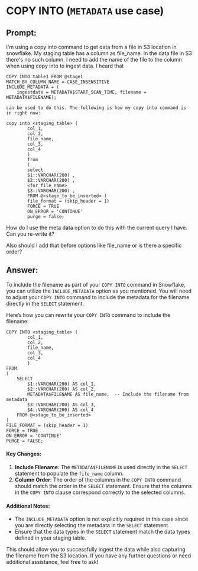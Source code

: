 # COPY INTO (`METADATA` use case)

## Prompt: 

I'm using a copy into command to get data from a file in S3 location in snowflake. My staging table has a column as file_name. In the data file in S3 there's no such column. I need to add the name of the file to the column when using copy into to ingest data. I heard that 

```
COPY INTO table1 FROM @stage1
MATCH_BY_COLUMN_NAME = CASE_INSENSITIVE
INCLUDE_METADATA = (
    ingestdate = METADATA$START_SCAN_TIME, filename = METADATA$FILENAME);

can be used to do this. The following is how my copy into command is in right now:

copy into <staging_table> ( 
        col_1,
        col_2,
        file_name,
        col_3,
        col_4
        ) 
        from 
        ( 
        select 
        $1::VARCHAR(200) , 
        $2::VARCHAR(200) ,
        <for_file_name> 
        $3::VARCHAR(200) ,
        FROM @<stage_to_be_inserted> )
        file_format = (skip_header = 1)
        FORCE = TRUE
        ON_ERROR = 'CONTINUE'
        purge = false;
```

How do I use the meta data option to do this with the current query I have. Can you re-write it?

Also should I add that before options like file_name or is there a specific order?

## Answer:

To include the filename as part of your `COPY INTO` command in Snowflake, you can utilize the `INCLUDE_METADATA` option as you mentioned. You will need to adjust your `COPY INTO` command to include the metadata for the filename directly in the `SELECT` statement.

Here’s how you can rewrite your `COPY INTO` command to include the filename:

```
COPY INTO <staging_table> ( 
        col_1,
        col_2,
        file_name,
        col_3,
        col_4
        ) 
FROM 
(
    SELECT 
        $1::VARCHAR(200) AS col_1, 
        $2::VARCHAR(200) AS col_2,
        METADATA$FILENAME AS file_name,  -- Include the filename from metadata
        $3::VARCHAR(200) AS col_3,
        $4::VARCHAR(200) AS col_4
    FROM @<stage_to_be_inserted>
) 
FILE_FORMAT = (skip_header = 1)
FORCE = TRUE
ON_ERROR = 'CONTINUE'
PURGE = FALSE;
```

#### Key Changes:

1. **Include Filename**: The `METADATA$FILENAME` is used directly in the `SELECT` statement to populate the `file_name` column.
2. **Column Order**: The order of the columns in the `COPY INTO` command should match the order in the `SELECT` statement. Ensure that the columns in the `COPY INTO` clause correspond correctly to the selected columns.

#### Additional Notes:

- The `INCLUDE_METADATA` option is not explicitly required in this case since you are directly selecting the metadata in the `SELECT` statement.
- Ensure that the data types in the `SELECT` statement match the data types defined in your staging table.

This should allow you to successfully ingest the data while also capturing the filename from the S3 location. If you have any further questions or need additional assistance, feel free to ask!